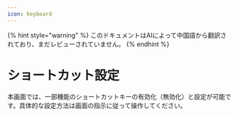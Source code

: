 ```yaml
---
icon: keyboard
---
```


{% hint style="warning" %}
このドキュメントはAIによって中国語から翻訳されており、まだレビューされていません。
{% endhint %}

# ショートカット設定

本画面では、一部機能のショートカットキーの有効化（無効化）と設定が可能です。具体的な設定方法は画面の指示に従って操作してください。